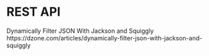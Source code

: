 # REST API
<p/>Dynamically Filter JSON With Jackson and Squiggly
<br/>https://dzone.com/articles/dynamically-filter-json-with-jackson-and-squiggly
